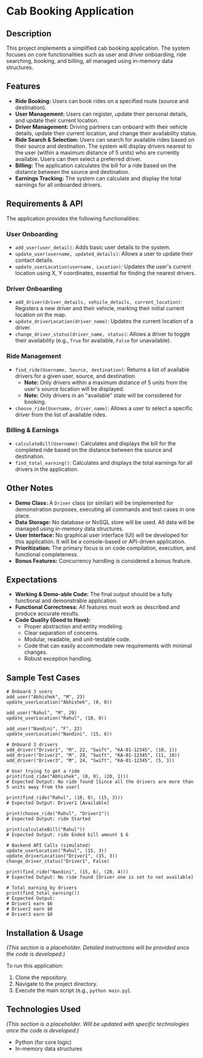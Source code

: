 # Cab Booking Application

## Description

This project implements a simplified cab booking application. The system focuses on core functionalities such as user and driver onboarding, ride searching, booking, and billing, all managed using in-memory data structures.

## Features

* **Ride Booking:** Users can book rides on a specified route (source and destination).
* **User Management:** Users can register, update their personal details, and update their current location.
* **Driver Management:** Driving partners can onboard with their vehicle details, update their current location, and change their availability status.
* **Ride Search & Selection:** Users can search for available rides based on their source and destination. The system will display drivers nearest to the user (within a maximum distance of 5 units) who are currently available. Users can then select a preferred driver.
* **Billing:** The application calculates the bill for a ride based on the distance between the source and destination.
* **Earnings Tracking:** The system can calculate and display the total earnings for all onboarded drivers.

## Requirements & API

The application provides the following functionalities:

### User Onboarding

* `add_user(user_detail)`: Adds basic user details to the system.
* `update_user(username, updated_details)`: Allows a user to update their contact details.
* `update_userLocation(username, Location)`: Updates the user's current location using X, Y coordinates, essential for finding the nearest drivers.

### Driver Onboarding

* `add_driver(driver_details, vehicle_details, current_location)`: Registers a new driver and their vehicle, marking their initial current location on the map.
* `update_driverLocation(driver_name)`: Updates the current location of a driver.
* `change_driver_status(driver_name, status)`: Allows a driver to toggle their availability (e.g., `True` for available, `False` for unavailable).

### Ride Management

* `find_ride(Username, Source, destination)`: Returns a list of available drivers for a given user, source, and destination.
    * **Note:** Only drivers within a maximum distance of 5 units from the user's source location will be displayed.
    * **Note:** Only drivers in an "available" state will be considered for booking.
* `choose_ride(Username, driver_name)`: Allows a user to select a specific driver from the list of available rides.

### Billing & Earnings

* `calculateBill(Username)`: Calculates and displays the bill for the completed ride based on the distance between the source and destination.
* `find_total_earning()`: Calculates and displays the total earnings for all drivers in the application.

## Other Notes

* **Demo Class:** A `Driver` class (or similar) will be implemented for demonstration purposes, executing all commands and test cases in one place.
* **Data Storage:** No database or NoSQL store will be used. All data will be managed using in-memory data structures.
* **User Interface:** No graphical user interface (UI) will be developed for this application. It will be a console-based or API-driven application.
* **Prioritization:** The primary focus is on code compilation, execution, and functional completeness.
* **Bonus Features:** Concurrency handling is considered a bonus feature.

## Expectations

* **Working & Demo-able Code:** The final output should be a fully functional and demonstrable application.
* **Functional Correctness:** All features must work as described and produce accurate results.
* **Code Quality (Good to Have):**
    * Proper abstraction and entity modeling.
    * Clear separation of concerns.
    * Modular, readable, and unit-testable code.
    * Code that can easily accommodate new requirements with minimal changes.
    * Robust exception handling.

## Sample Test Cases

```
# Onboard 3 users
add_user("Abhishek", "M", 23)
update_userLocation("Abhishek", (0, 0))

add_user("Rahul", "M", 29)
update_userLocation("Rahul", (10, 0))

add_user("Nandini", "F", 22)
update_userLocation("Nandini", (15, 6))

# Onboard 3 drivers
add_driver("Driver1", "M", 22, "Swift", "KA-01-12345", (10, 1))
add_driver("Driver2", "M", 29, "Swift", "KA-01-12345", (11, 10))
add_driver("Driver3", "M", 24, "Swift", "KA-01-12345", (5, 3))

# User trying to get a ride
print(find_ride("Abhishek", (0, 0), (20, 1)))
# Expected Output: No ride found [Since all the drivers are more than 5 units away from the user]

print(find_ride("Rahul", (10, 0), (15, 3)))
# Expected Output: Driver1 [Available]

print(choose_ride("Rahul", "Driver1"))
# Expected Output: ride Started

print(calculateBill("Rahul"))
# Expected Output: ride Ended bill amount $ 6

# Backend API Calls (simulated)
update_userLocation("Rahul", (15, 3))
update_driverLocation("Driver1", (15, 3))
change_driver_status("Driver1", False)

print(find_ride("Nandini", (15, 6), (20, 4)))
# Expected Output: No ride found [Driver one is set to not available]

# Total earning by drivers
print(find_total_earning())
# Expected Output:
# Driver1 earn $6
# Driver2 earn $0
# Driver3 earn $0
```

## Installation & Usage

*(This section is a placeholder. Detailed instructions will be provided once the code is developed.)*

To run this application:

1.  Clone the repository.
2.  Navigate to the project directory.
3.  Execute the main script (e.g., `python main.py`).

## Technologies Used

*(This section is a placeholder. Will be updated with specific technologies once the code is developed.)*

* Python (for core logic)
* In-memory data structures